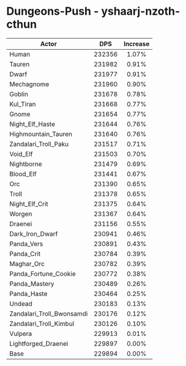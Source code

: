 # Dungeons-Push - yshaarj-nzoth-cthun
| Actor | DPS | Increase |
|---|:---:|:---:|
|Human|232356|1.07%|
|Tauren|231982|0.91%|
|Dwarf|231977|0.91%|
|Mechagnome|231960|0.90%|
|Goblin|231678|0.78%|
|Kul_Tiran|231668|0.77%|
|Gnome|231654|0.77%|
|Night_Elf_Haste|231644|0.76%|
|Highmountain_Tauren|231640|0.76%|
|Zandalari_Troll_Paku|231517|0.71%|
|Void_Elf|231503|0.70%|
|Nightborne|231479|0.69%|
|Blood_Elf|231441|0.67%|
|Orc|231390|0.65%|
|Troll|231378|0.65%|
|Night_Elf_Crit|231375|0.64%|
|Worgen|231367|0.64%|
|Draenei|231156|0.55%|
|Dark_Iron_Dwarf|230941|0.46%|
|Panda_Vers|230891|0.43%|
|Panda_Crit|230784|0.39%|
|Maghar_Orc|230782|0.39%|
|Panda_Fortune_Cookie|230772|0.38%|
|Panda_Mastery|230489|0.26%|
|Panda_Haste|230464|0.25%|
|Undead|230183|0.13%|
|Zandalari_Troll_Bwonsamdi|230176|0.12%|
|Zandalari_Troll_Kimbul|230126|0.10%|
|Vulpera|229913|0.01%|
|Lightforged_Draenei|229897|0.00%|
|Base|229894|0.00%|
